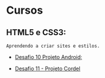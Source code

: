 # Cursos

 <h2>HTML5 e CSS3:</h2>
 
    Aprendendo a criar sites e estilos.
     
   * [Desafio 10 Projeto Android;](gutocosca.github.io/html-css/Exercícios/desafios-modulo02/des10/android.html)

   * [Desafio 11 - Projeto Cordel](https://gutocosca.github.io/html-css/Exercícios/desafios-modulo02/des11/index.html)

